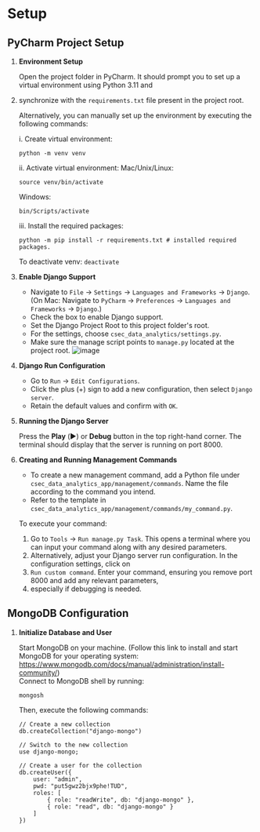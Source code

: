 # Setup

## PyCharm Project Setup

1. **Environment Setup**
   
   Open the project folder in PyCharm. It should prompt you to set up a virtual environment using Python 3.11 and 
2. synchronize with the `requirements.txt` file present in the project root.

   Alternatively, you can manually set up the environment by executing the following commands:

      i. Create virtual environment:
   ```commandline
   python -m venv venv
   ```
   ii. Activate virtual environment:
   Mac/Unix/Linux:
   
   ```
   source venv/bin/activate 
   ```
   Windows:
   
   ```
   bin/Scripts/activate
   ```
   iii. Install the required packages:
   ```
   python -m pip install -r requirements.txt # installed required packages.
   ```
   
   To deactivate venv: `deactivate`

2. **Enable Django Support**

   - Navigate to `File` -> `Settings` -> `Languages and Frameworks` -> `Django`. <br>
     (On Mac: Navigate to `PyCharm` -> `Preferences` -> `Languages and Frameworks` -> `Django`.)
   - Check the box to enable Django support.
   - Set the Django Project Root to this project folder's root.
   - For the settings, choose `csec_data_analytics/settings.py`.
   - Make sure the manage script points to `manage.py` located at the project root.
     ![image](https://github.com/Emmaka9/csec_data_analytics/assets/28539986/993b7874-d954-4f67-8faf-92979124bee9)


3. **Django Run Configuration**

   - Go to `Run` -> `Edit Configurations`.
   - Click the plus (+) sign to add a new configuration, then select `Django server`.
   - Retain the default values and confirm with `OK`.

4. **Running the Django Server**

   Press the **Play** (▶️) or **Debug** button in the top right-hand corner. The terminal should display that the 
   server is running on port 8000.

5. **Creating and Running Management Commands**

   - To create a new management command, add a Python file under `csec_data_analytics_app/management/commands`. Name the file according to the command you intend.
   - Refer to the template in `csec_data_analytics_app/management/commands/my_command.py`.
   
   To execute your command:
   1. Go to `Tools` -> `Run manage.py Task`. This opens a terminal where you can input your command along with any 
      desired parameters.
   2. Alternatively, adjust your Django server run configuration. In the configuration settings, click on 
   3. `Run custom command`. Enter your command, ensuring you remove port 8000 and add any relevant parameters, 
   4. especially if debugging is needed.

## MongoDB Configuration

1. **Initialize Database and User**

   Start MongoDB on your machine. (Follow this link to install and start MongoDB for your operating system: https://www.mongodb.com/docs/manual/administration/install-community/) <br>
   Connect to MongoDB shell by running:

   ```commandline
   mongosh
   ```

   Then, execute the following commands:

   ```commandline
   // Create a new collection
   db.createCollection("django-mongo")

   // Switch to the new collection
   use django-mongo;

   // Create a user for the collection
   db.createUser({
       user: "admin",
       pwd: "put5gwz2bjx9phe!TUD",
       roles: [
           { role: "readWrite", db: "django-mongo" },
           { role: "read", db: "django-mongo" }
       ]
   })
   ```

